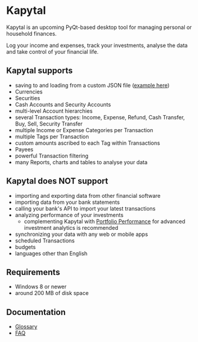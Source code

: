 # Kapytal

Kapytal is an upcoming PyQt-based desktop tool for managing personal or household finances.

Log your income and expenses, track your investments, analyse the data and take control of your financial life.

## Kapytal supports

- saving to and loading from a custom JSON file ([example here](/saved_data/demo.json))
- Currencies
- Securities
- Cash Accounts and Security Accounts
- multi-level Account hierarchies
- several Transaction types: Income, Expense, Refund, Cash Transfer, Buy, Sell, Security Transfer
- multiple Income or Expense Categories per Transaction
- multiple Tags per Transaction
- custom amounts ascribed to each Tag within Transactions
- Payees
- powerful Transaction filtering
- many Reports, charts and tables to analyse your data

## Kapytal does NOT support

- importing and exporting data from other financial software
- importing data from your bank statements
- calling your bank's API to import your latest transactions
- analyzing performance of your investments
  - complementing Kapytal with [Portfolio Performance](https://www.portfolio-performance.info/en/) for advanced investment analytics is recommended
- synchronizing your data with any web or mobile apps
- scheduled Transactions
- budgets
- languages other than English

## Requirements

- Windows 8 or newer
- around 200 MB of disk space

## Documentation

- [Glossary](/docs/glossary.md)
- [FAQ](/docs/faq.md)
